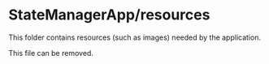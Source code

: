 # StateManagerApp/resources

This folder contains resources (such as images) needed by the application. 

This file can be removed.
